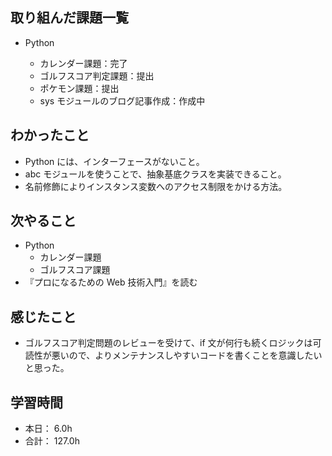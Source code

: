 ## 取り組んだ課題一覧

- Python

  - カレンダー課題：完了
  - ゴルフスコア判定課題：提出
  - ポケモン課題：提出
  - sys モジュールのブログ記事作成：作成中

## わかったこと

- Python には、インターフェースがないこと。
- abc モジュールを使うことで、抽象基底クラスを実装できること。
- 名前修飾によりインスタンス変数へのアクセス制限をかける方法。

## 次やること

- Python
  - カレンダー課題
  - ゴルフスコア課題
- 『プロになるための Web 技術入門』を読む

## 感じたこと

- ゴルフスコア判定問題のレビューを受けて、if 文が何行も続くロジックは可読性が悪いので、よりメンテナンスしやすいコードを書くことを意識したいと思った。

## 学習時間

- 本日： 6.0h
- 合計： 127.0h
